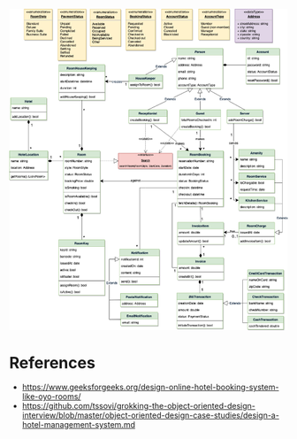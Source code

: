 
![img.png](assests/class_diagram_img.png)

# References
- https://www.geeksforgeeks.org/design-online-hotel-booking-system-like-oyo-rooms/
- https://github.com/tssovi/grokking-the-object-oriented-design-interview/blob/master/object-oriented-design-case-studies/design-a-hotel-management-system.md